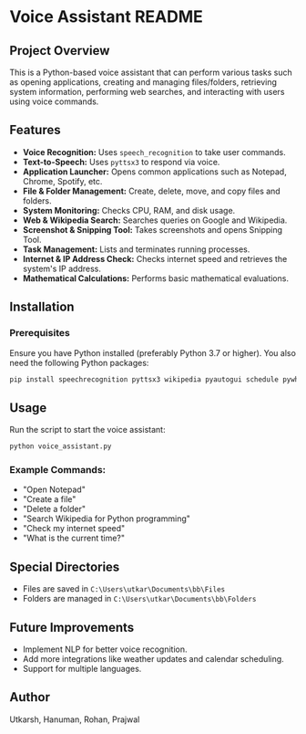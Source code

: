 # Voice Assistant README

## Project Overview
This is a Python-based voice assistant that can perform various tasks such as opening applications, creating and managing files/folders, retrieving system information, performing web searches, and interacting with users using voice commands.

## Features
- **Voice Recognition:** Uses `speech_recognition` to take user commands.
- **Text-to-Speech:** Uses `pyttsx3` to respond via voice.
- **Application Launcher:** Opens common applications such as Notepad, Chrome, Spotify, etc.
- **File & Folder Management:** Create, delete, move, and copy files and folders.
- **System Monitoring:** Checks CPU, RAM, and disk usage.
- **Web & Wikipedia Search:** Searches queries on Google and Wikipedia.
- **Screenshot & Snipping Tool:** Takes screenshots and opens Snipping Tool.
- **Task Management:** Lists and terminates running processes.
- **Internet & IP Address Check:** Checks internet speed and retrieves the system's IP address.
- **Mathematical Calculations:** Performs basic mathematical evaluations.

## Installation
### Prerequisites
Ensure you have Python installed (preferably Python 3.7 or higher). You also need the following Python packages:

```sh
pip install speechrecognition pyttsx3 wikipedia pyautogui schedule pywhatkit requests psutil shutil
```

## Usage
Run the script to start the voice assistant:
```sh
python voice_assistant.py
```
### Example Commands:
- "Open Notepad"
- "Create a file"
- "Delete a folder"
- "Search Wikipedia for Python programming"
- "Check my internet speed"
- "What is the current time?"

## Special Directories
- Files are saved in `C:\Users\utkar\Documents\bb\Files`
- Folders are managed in `C:\Users\utkar\Documents\bb\Folders`

## Future Improvements
- Implement NLP for better voice recognition.
- Add more integrations like weather updates and calendar scheduling.
- Support for multiple languages.

## Author
Utkarsh, Hanuman, Rohan, Prajwal

